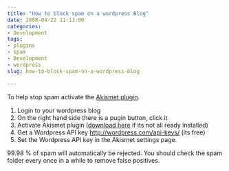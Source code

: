 ```yaml
---
title: "How to block spam on a wordpress Blog"
date: 2008-04-22 11:13:00
categories:
- Development
tags:
- plugins
- spam
- Development
- wordpress
slug: how-to-block-spam-on-a-wordpress-blog

---
```


To help stop spam activate the <a href="http://akismet.com/download/">Akismet plugin</a>.
<ol>
	<li>Login to your wordpress blog</li>
	<li>On the right hand side there is a pugin button, click it</li>
	<li>Activate Akismet plugin (<a href="http://akismet.com/download/">download here</a> if its not all ready installed)</li>
	<li>Get a Wordpress API key <a href="http://wordpress.com/api-keys/">http://wordpress.com/api-keys/</a> (its free)</li>
	<li>Set the Wordpress API key in the Akismet settings page.</li>
</ol>
99.98 % of spam will automatically be rejected. You should check the spam folder every once in a while to remove false positives.
